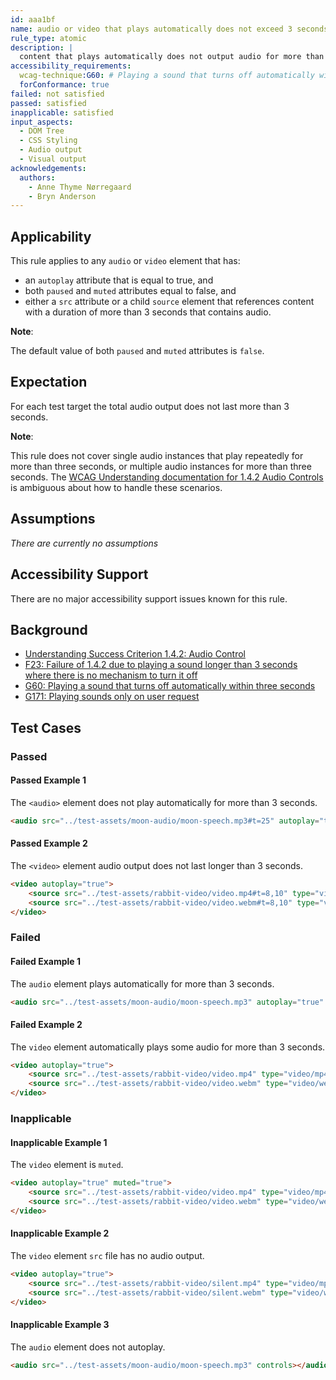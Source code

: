 ```yaml
---
id: aaa1bf
name: audio or video that plays automatically does not exceed 3 seconds
rule_type: atomic
description: |
  content that plays automatically does not output audio for more than 3 seconds.
accessibility_requirements:
  wcag-technique:G60: # Playing a sound that turns off automatically within three seconds
  forConformance: true
failed: not satisfied
passed: satisfied
inapplicable: satisfied
input_aspects:
  - DOM Tree
  - CSS Styling
  - Audio output
  - Visual output
acknowledgements:
  authors:
    - Anne Thyme Nørregaard
    - Bryn Anderson
---
```


## Applicability

This rule applies to any `audio` or `video` element that has:

- an `autoplay` attribute that is equal to true, and
- both `paused` and `muted` attributes equal to false, and
- either a `src` attribute or a child `source` element that references content with a duration of more than 3 seconds that contains audio.

**Note**:

The default value of both `paused` and `muted` attributes is `false`.

## Expectation

For each test target the total audio output does not last more than 3 seconds.

**Note**:

This rule does not cover single audio instances that play repeatedly for more than three seconds, or multiple audio instances for more than three seconds. The [WCAG Understanding documentation for 1.4.2 Audio Controls](https://www.w3.org/WAI/WCAG21/Understanding/audio-control.html) is ambiguous about how to handle these scenarios.

## Assumptions

_There are currently no assumptions_

## Accessibility Support

There are no major accessibility support issues known for this rule.

## Background

- [Understanding Success Criterion 1.4.2: Audio Control](https://www.w3.org/WAI/WCAG21/Understanding/audio-control.html)
- [F23: Failure of 1.4.2 due to playing a sound longer than 3 seconds where there is no mechanism to turn it off](https://www.w3.org/WAI/WCAG21/Techniques/failures/F23)
- [G60: Playing a sound that turns off automatically within three seconds](https://www.w3.org/WAI/WCAG21/Techniques/general/G60)
- [G171: Playing sounds only on user request](https://www.w3.org/WAI/WCAG21/Techniques/general/G171)

## Test Cases

### Passed

#### Passed Example 1

The `<audio>` element does not play automatically for more than 3 seconds.

```html
<audio src="../test-assets/moon-audio/moon-speech.mp3#t=25" autoplay="true"></audio>
```

#### Passed Example 2

The `<video>` element audio output does not last longer than 3 seconds.

```html
<video autoplay="true">
	<source src="../test-assets/rabbit-video/video.mp4#t=8,10" type="video/mp4" />
	<source src="../test-assets/rabbit-video/video.webm#t=8,10" type="video/webm" />
</video>
```

### Failed

#### Failed Example 1

The `audio` element plays automatically for more than 3 seconds.

```html
<audio src="../test-assets/moon-audio/moon-speech.mp3" autoplay="true" controls></audio>
```

#### Failed Example 2

The `video` element automatically plays some audio for more than 3 seconds.

```html
<video autoplay="true">
	<source src="../test-assets/rabbit-video/video.mp4" type="video/mp4" />
	<source src="../test-assets/rabbit-video/video.webm" type="video/webm" />
</video>
```

### Inapplicable

#### Inapplicable Example 1

The `video` element is `muted`.

```html
<video autoplay="true" muted="true">
	<source src="../test-assets/rabbit-video/video.mp4" type="video/mp4" />
	<source src="../test-assets/rabbit-video/video.webm" type="video/webm" />
</video>
```

#### Inapplicable Example 2

The `video` element `src` file has no audio output.

```html
<video autoplay="true">
	<source src="../test-assets/rabbit-video/silent.mp4" type="video/mp4" />
	<source src="../test-assets/rabbit-video/silent.webm" type="video/webm" />
</video>
```

#### Inapplicable Example 3

The `audio` element does not autoplay.

```html
<audio src="../test-assets/moon-audio/moon-speech.mp3" controls></audio>
```
